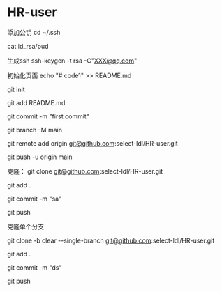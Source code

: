 # HR-user
添加公钥
cd ~/.ssh

cat id_rsa/pud

生成ssh  ssh-keygen -t rsa -C"XXX@qq.com"

初始化页面
echo "# code1" >> README.md

git init

git add README.md

git commit -m "first commit"

git branch -M main

git remote add origin git@github.com:select-ldl/HR-user.git

git push -u origin main

克隆：
git clone git@github.com:select-ldl/HR-user.git

git add .

git commit -m "sa"

git push

克隆单个分支 

git clone -b clear --single-branch git@github.com:select-ldl/HR-user.git

git add .

git commit -m "ds"

git push
